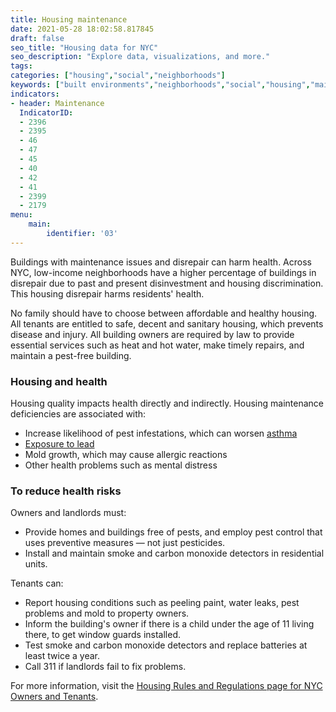 ```yaml
---
title: Housing maintenance
date: 2021-05-28 18:02:58.817845
draft: false
seo_title: "Housing data for NYC"
seo_description: "Explore data, visualizations, and more."
tags: 
categories: ["housing","social","neighborhoods"]
keywords: ["built environments","neighborhoods","social","housing","maintenance","maintenance deficiencies","healthy housing"]
indicators:
- header: Maintenance
  IndicatorID:
  - 2396
  - 2395
  - 46
  - 47
  - 45
  - 40
  - 42
  - 41
  - 2399
  - 2179
menu:
    main:
        identifier: '03'
---
```

Buildings with maintenance issues and disrepair can harm health. Across NYC, low-income neighborhoods have a higher percentage of buildings in disrepair due to past and present disinvestment and housing discrimination. This housing disrepair harms residents' health.

No family should have to choose between affordable and healthy housing. All tenants are entitled to safe, decent and sanitary housing, which prevents disease and injury. All building owners are required by law to provide essential services such as heat and hot water, make timely repairs, and maintain a pest-free building. 

### Housing and health

Housing quality impacts health directly and indirectly. Housing maintenance deficiencies are associated with:
* Increase likelihood of pest infestations, which can worsen [asthma](http://www1.nyc.gov/site/doh/health/health-topics/asthma.page "Asthma")
* [Exposure to lead](http://www1.nyc.gov/site/doh/health/health-topics/lead-poisoning-prevention.page)
* Mold growth, which may cause allergic reactions
* Other health problems such as mental distress

### To reduce health risks
Owners and landlords must:
* Provide homes and buildings free of pests, and employ pest control that uses preventive measures — not just pesticides.
* Install and maintain smoke and carbon monoxide detectors in residential units. 

Tenants can:
* Report housing conditions such as peeling paint, water leaks, pest problems and mold to property owners.
* Inform the building's owner if there is a child under the age of 11 living there, to get window guards installed. 
* Test smoke and carbon monoxide detectors and replace batteries at least twice a year.
* Call 311 if landlords fail to fix problems. 

For more information, visit the [Housing Rules and Regulations page for NYC Owners and Tenants](http://www1.nyc.gov/nyc-resources/service/4706/housing-rules-and-regulations-for-nyc-owners-and-tenants "Housing rules and regulations"). 